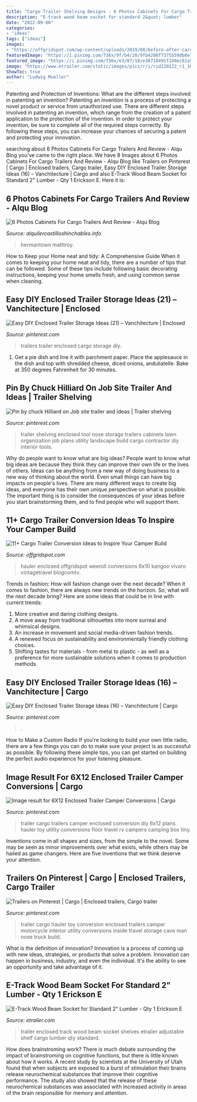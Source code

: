 ```yaml
---
title: "Cargo Trailer Shelving Designs - 6 Photos Cabinets For Cargo Trailers And Review"
description: "E-track wood beam socket for standard 2&quot; lumber"
date: "2022-09-06"
categories:
- "ideas"
tags: ["ideas"]
images:
- "https://offgridspot.com/wp-content/uploads/2019/08/before-after-cargo-conversion.jpg"
featuredImage: "https://i.pinimg.com/736x/9f/b4/20/9fb4208f7375559db8e70b7042e69410.jpg"
featured_image: "https://i.pinimg.com/736x/e3/87/18/e38718491f240ec61a5086c79b36837b.jpg"
image: "https://www.etrailer.com/static/images/pics/r/i/rid220122_r1_1000.jpg"
ShowToc: true
author: "Ludwig Mueller"
---
```



Patenting and Protection of Inventions: What are the different steps involved in patenting an invention?
Patenting an invention is a process of protecting a novel product or service from unauthorized use. There are different steps involved in patenting an invention, which range from the creation of a patent application to the protection of the invention. In order to protect your invention, be sure to complete all of the required steps correctly. By following these steps, you can increase your chances of securing a patent and protecting your innovation.

	

		
searching about 6 Photos Cabinets For Cargo Trailers And Review - Alqu Blog you've came to the right place. We have 8 Images about 6 Photos Cabinets For Cargo Trailers And Review - Alqu Blog like Trailers on Pinterest | Cargo | Enclosed trailers, Cargo trailer, Easy DIY Enclosed Trailer Storage Ideas (16) – Vanchitecture | Cargo and also E-Track Wood Beam Socket for Standard 2&quot; Lumber - Qty 1 Erickson E. Here it is:
		
    
## 6 Photos Cabinets For Cargo Trailers And Review - Alqu Blog

<img loading=lazy src="https://alquilercastilloshinchables.info/wp-content/uploads/2020/05/Aluminum-Trailer-Cabinets.jpg" onerror="this.onerror=null;this.src='https://tse4.mm.bing.net/th?id=OIP.AY1uktUdXaktQnpi5ci-EQHaFj&amp;pid=15.1';" alt="6 Photos Cabinets For Cargo Trailers And Review - Alqu Blog">

_Source: alquilercastilloshinchables.info_

>hermantown matttroy. 

	

How to Keep your Home neat and tidy: A Comprehensive Guide
When it comes to keeping your home neat and tidy, there are a number of tips that can be followed. Some of these tips include following basic decorating instructions, keeping your home smells fresh, and using common sense when cleaning.

    
## Easy DIY Enclosed Trailer Storage Ideas (21) – Vanchitecture | Enclosed

<img loading=lazy src="https://i.pinimg.com/736x/89/89/06/8989064e4414a4f482137c14a5cb7845.jpg" onerror="this.onerror=null;this.src='https://tse2.mm.bing.net/th?id=OIP.fybObteF2LmTyFVB64ovbgHaFj&amp;pid=15.1';" alt="Easy DIY Enclosed Trailer Storage Ideas (21) – Vanchitecture | Enclosed">

_Source: pinterest.com_

>trailers trailer enclosed cargo storage diy. 

	

1. Get a pie dish and line it with parchment paper. Place the applesauce in the dish and top with shredded cheese, diced onions, anduliatelle. Bake at 350 degrees Fahrenheit for 30 minutes.

    
## Pin By Chuck Hilliard On Job Site Trailer And Ideas | Trailer Shelving

<img loading=lazy src="https://i.pinimg.com/736x/3d/06/57/3d0657851f98b5f755956087f709db83--trailer-shelving-tool-storage.jpg" onerror="this.onerror=null;this.src='https://tse2.mm.bing.net/th?id=OIP.PYmZGNzbo3gha4_Z2m-QWgHaFi&amp;pid=15.1';" alt="Pin by chuck Hilliard on Job site trailer and ideas | Trailer shelving">

_Source: pinterest.com_

>trailer shelving enclosed tool nose storage trailers cabinets lawn organization job plans utility landscape build cargo contractor diy interior tools. 

	

Why do people want to know what are big ideas?
People want to know what big ideas are because they think they can improve their own life or the lives of others. Ideas can be anything from a new way of doing business to a new way of thinking about the world. Even small things can have big impacts on people's lives. There are many different ways to create big ideas, and everyone has their own unique perspective on what is possible. The important thing is to consider the consequences of your ideas before you start brainstorming them, and to find people who will support them.

    
## 11+ Cargo Trailer Conversion Ideas To Inspire Your Camper Build

<img loading=lazy src="https://offgridspot.com/wp-content/uploads/2019/08/before-after-cargo-conversion.jpg" onerror="this.onerror=null;this.src='https://tse3.mm.bing.net/th?id=OIP.PJtD5uvq4PB02ItNNFbACgHaLG&amp;pid=15.1';" alt="11+ Cargo Trailer Conversion Ideas to Inspire Your Camper Build">

_Source: offgridspot.com_

>hauler enclosed offgridspot weeroll conversions 6x10 kangoo vivaro vintagetravel blogcomtv. 

	

Trends in fashion: How will fashion change over the next decade?
When it comes to fashion, there are always new trends on the horizon. So, what will the next decade bring? Here are some ideas that could be in line with current trends: 
1. More creative and daring clothing designs.
2. A move away from traditional silhouettes into more surreal and whimsical designs.
3. An increase in movement and social media-driven fashion trends.
4. A renewed focus on sustainability and environmentally friendly clothing choices. 
5. Shifting tastes for materials - from metal to plastic - as well as a preference for more sustainable solutions when it comes to production methods.

    
## Easy DIY Enclosed Trailer Storage Ideas (16) – Vanchitecture | Cargo

<img loading=lazy src="https://i.pinimg.com/736x/e3/87/18/e38718491f240ec61a5086c79b36837b.jpg" onerror="this.onerror=null;this.src='https://tse3.mm.bing.net/th?id=OIP.I4Hmrje19McwF-AzXDPbWQHaLH&amp;pid=15.1';" alt="Easy DIY Enclosed Trailer Storage Ideas (16) – Vanchitecture | Cargo">

_Source: pinterest.com_

>. 

	

How to Make a Custom Radio
If you're looking to build your own little radio, there are a few things you can do to make sure your project is as successful as possible. By following these simple tips, you can get started on building the perfect audio experience for your listening pleasure.

    
## Image Result For 6X12 Enclosed Trailer Camper Conversions | Cargo

<img loading=lazy src="https://i.pinimg.com/736x/e8/99/f7/e899f7c0df5b88b6bfed44c618e49ca5.jpg" onerror="this.onerror=null;this.src='https://tse4.mm.bing.net/th?id=OIP.8BidLvRHdcX0C9L3zdMS5gHaFj&amp;pid=15.1';" alt="Image result for 6X12 Enclosed Trailer Camper Conversions | Cargo">

_Source: pinterest.com_

>trailer cargo trailers camper enclosed conversion diy 6x12 plans hauler toy utility conversions floor travel rv campers camping box tiny. 

	

Inventions come in all shapes and sizes, from the simple to the novel. Some may be seen as minor improvements over what exists, while others may be hailed as game changers. Here are five inventions that we think deserve your attention.

    
## Trailers On Pinterest | Cargo | Enclosed Trailers, Cargo Trailer

<img loading=lazy src="https://i.pinimg.com/736x/9f/b4/20/9fb4208f7375559db8e70b7042e69410.jpg" onerror="this.onerror=null;this.src='https://tse1.mm.bing.net/th?id=OIP.zAvuUEAP99oS__OIsHvluwAAAA&amp;pid=15.1';" alt="Trailers on Pinterest | Cargo | Enclosed trailers, Cargo trailer">

_Source: pinterest.com_

>trailer cargo hauler toy conversion enclosed trailers camper motorcycle interior utility conversions inside travel storage cave man nose truck build. 

	

What is the definition of innovation?
Innovation is a process of coming up with new ideas, strategies, or products that solve a problem. Innovation can happen in business, industry, and even the individual. It's the ability to see an opportunity and take advantage of it.

    
## E-Track Wood Beam Socket For Standard 2&quot; Lumber - Qty 1 Erickson E

<img loading=lazy src="https://www.etrailer.com/static/images/pics/r/i/rid220122_r1_1000.jpg" onerror="this.onerror=null;this.src='https://tse2.mm.bing.net/th?id=OIP.tN8EirlvzI_Rf7n4H7W7WAEsDh&amp;pid=15.1';" alt="E-Track Wood Beam Socket for Standard 2&quot; Lumber - Qty 1 Erickson E">

_Source: etrailer.com_

>trailer enclosed track wood beam socket shelves etrailer adjustable shelf cargo lumber qty standard. 

	

How does brainstroming work?
There is much debate surrounding the impact of brainstroming on cognitive functions, but there is little known about how it works. A recent study by scientists at the University of Utah found that when subjects are exposed to a burst of stimulation their brains release neurochemical substances that improve their cognitive performance. The study also showed that the release of these neurochemical substances was associated with increased activity in areas of the brain responsible for memory and attention.

